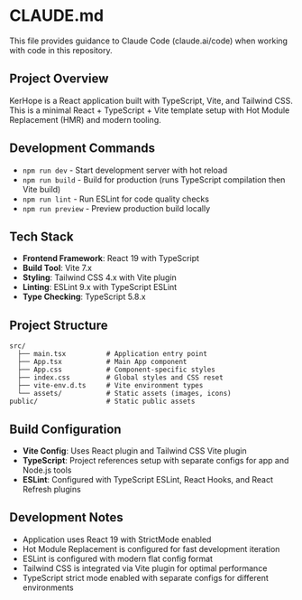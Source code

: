 # CLAUDE.md

This file provides guidance to Claude Code (claude.ai/code) when working with code in this repository.

## Project Overview

KerHope is a React application built with TypeScript, Vite, and Tailwind CSS. This is a minimal React + TypeScript + Vite template setup with Hot Module Replacement (HMR) and modern tooling.

## Development Commands

- `npm run dev` - Start development server with hot reload
- `npm run build` - Build for production (runs TypeScript compilation then Vite build)
- `npm run lint` - Run ESLint for code quality checks
- `npm run preview` - Preview production build locally

## Tech Stack

- **Frontend Framework**: React 19 with TypeScript
- **Build Tool**: Vite 7.x
- **Styling**: Tailwind CSS 4.x with Vite plugin
- **Linting**: ESLint 9.x with TypeScript ESLint
- **Type Checking**: TypeScript 5.8.x

## Project Structure

```
src/
  ├── main.tsx          # Application entry point
  ├── App.tsx           # Main App component
  ├── App.css           # Component-specific styles
  ├── index.css         # Global styles and CSS reset
  ├── vite-env.d.ts     # Vite environment types
  └── assets/           # Static assets (images, icons)
public/                 # Static public assets
```

## Build Configuration

- **Vite Config**: Uses React plugin and Tailwind CSS Vite plugin
- **TypeScript**: Project references setup with separate configs for app and Node.js tools
- **ESLint**: Configured with TypeScript ESLint, React Hooks, and React Refresh plugins

## Development Notes

- Application uses React 19 with StrictMode enabled
- Hot Module Replacement is configured for fast development iteration
- ESLint is configured with modern flat config format
- Tailwind CSS is integrated via Vite plugin for optimal performance
- TypeScript strict mode enabled with separate configs for different environments